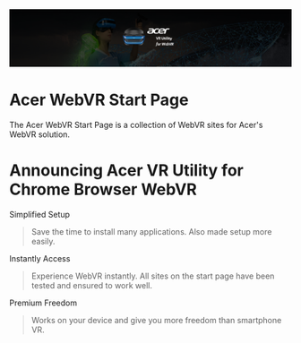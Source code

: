<img src="images/Banner.png">

# Acer WebVR Start Page
The Acer WebVR Start Page is a collection of WebVR sites for Acer's WebVR solution.

# Announcing Acer VR Utility for Chrome Browser WebVR

Simplified Setup
> Save the time to install many applications. Also made setup more easily.

Instantly Access
> Experience WebVR instantly. All sites on the start page have been tested and ensured to work well.

Premium Freedom
> Works on your device and give you more freedom than smartphone VR.
